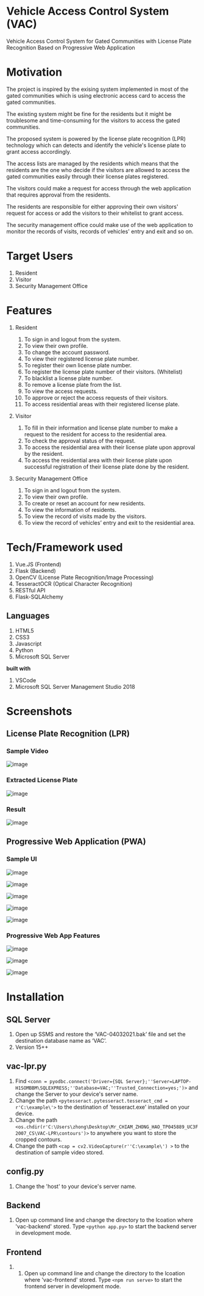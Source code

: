 # Vehicle Access Control System (VAC)
Vehicle Access Control System for Gated Communities with License Plate Recognition Based on Progressive Web Application

# Motivation
The project is inspired by the exising system implemented in most of the gated communities which is using electronic access card to access the gated communities.

The existing system might be fine for the residents but it might be troublesome and time-consuming for the visitors to access the gated communities. 

The proposed system is powered by the license plate recognition (LPR) technology which can detects and identify the vehicle's license plate to grant access accordingly.

The access lists are managed by the residents which means that the residents are the one who decide if the visitors are allowed to access the gated communities easily through their license plates registered.

The visitors could make a request for access through the web application that requires approval from the residents.

The residents are responsible for either approving their own visitors' request for access or add the visitors to their whitelist to grant access.

The security management office could make use of the web application to monitor the records of visits, records of vehicles' entry and exit and so on.

# Target Users
1. Resident
2. Visitor
3. Security Management Office

# Features
1. Resident
    1. To sign in and logout from the system.
    1. To view their own profile.
    1. To change the account password.
    1. To view their registered license plate number.
    1. To register their own license plate number.
    1. To register the license plate number of their visitors. (Whitelist)
    1. To blacklist a license plate number.
    1. To remove a license plate from the list.
    1. To view the access requests.
    1. To approve or reject the access requests of their visitors.
    1. To access residential areas with their registered license plate.
  
2. Visitor
    1. To fill in their information and license plate number to make a request to the resident for
access to the residential area.
    2. To check the approval status of the request.
    3. To access the residential area with their license plate upon approval by the resident.
    4. To access the residential area with their license plate upon successful registration of their
license plate done by the resident. 

3. Security Management Office
    1. To sign in and logout from the system.
    2. To view their own profile.
    3. To create or reset an account for new residents.
    4. To view the information of residents.
    5. To view the record of visits made by the visitors.
    6. To view the record of vehicles’ entry and exit to the residential area. 

# Tech/Framework used
1. Vue.JS (Frontend)
2. Flask (Backend)
3. OpenCV (License Plate Recognition/Image Processing)
4. TesseractOCR (Optical Character Recognition)
5. RESTful API
6. Flask-SQLAlchemy

## Languages
1. HTML5
2. CSS3
3. Javascript
4. Python
5. Microsoft SQL Server

**built with**
1. VSCode
2. Microsoft SQL Server Management Studio 2018

# Screenshots
## License Plate Recognition (LPR)
### Sample Video
![image](https://user-images.githubusercontent.com/63278063/116912087-52cbaf00-ac7a-11eb-9a81-d7cbaf509eb6.png)

### Extracted License Plate
![image](https://user-images.githubusercontent.com/63278063/116912214-81498a00-ac7a-11eb-8301-66ed8de93ea4.png)

### Result
![image](https://user-images.githubusercontent.com/63278063/116912321-a3430c80-ac7a-11eb-91c5-046ded5a0c34.png)

## Progressive Web Application (PWA)
### Sample UI
![image](https://user-images.githubusercontent.com/63278063/116912535-ed2bf280-ac7a-11eb-8a68-2489c7bdc276.png)

![image](https://user-images.githubusercontent.com/63278063/116912802-485de500-ac7b-11eb-867c-c53f764a6607.png)

![image](https://user-images.githubusercontent.com/63278063/116912867-5b70b500-ac7b-11eb-98de-27432d3b350e.png)

![image](https://user-images.githubusercontent.com/63278063/116912933-73e0cf80-ac7b-11eb-8e4c-d5cf8edb0e3e.png)

![image](https://user-images.githubusercontent.com/63278063/116912989-865b0900-ac7b-11eb-82ee-c68afe2ec549.png)

### Progressive Web App Features
![image](https://user-images.githubusercontent.com/63278063/116913047-95da5200-ac7b-11eb-839a-d7d26ad796cf.png)

![image](https://user-images.githubusercontent.com/63278063/116913115-a8ed2200-ac7b-11eb-9be8-254ee484bbc2.png)

![image](https://user-images.githubusercontent.com/63278063/116913146-b4404d80-ac7b-11eb-8788-cd955b16072a.png)

# Installation
## SQL Server
1. Open up SSMS and restore the ‘VAC-04032021.bak’ file and set the destination database name as ‘VAC’.
2. Version 15++

## vac-lpr.py
1. Find `<conn = pyodbc.connect('Driver={SQL Server};''Server=LAPTOP-H1SOMBBM\SQLEXPRESS;''Database=VAC;''Trusted_Connection=yes;')>` and change the Server to your device's server name.
2. Change the path `<pytesseract.pytesseract.tesseract_cmd = r'C:\example\'>` to the destination of 'tesseract.exe' installed on your device.
3. Change the path `<os.chdir(r'C:\Users\zhong\Desktop\Mr_CHIAM_ZHONG_HAO_TP045889_UC3F2007_CS\VAC-LPR\contours')>` to anywhere you want to store the cropped contours.
4. Change the path `<cap = cv2.VideoCapture(r''C:\example\') >` to the destination of sample video stored.

## config.py
1. Change the 'host' to your device's server name.

## Backend
1. Open up command line and change the directory to the lcoation where 'vac-backend' stored. Type `<python app.py>` to start the backend server in development mode.

## Frontend
1. 1. Open up command line and change the directory to the lcoation where 'vac-frontend' stored. Type `<npm run serve>` to start the frontend server in development mode.
